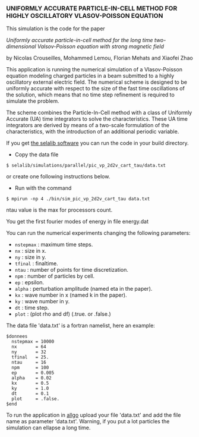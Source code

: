 ### UNIFORMLY ACCURATE PARTICLE-IN-CELL METHOD FOR HIGHLY OSCILLATORY VLASOV-POISSON EQUATION

This simulation is the code for the paper

*Uniformly accurate particle-in-cell method for the long time
  two-dimensional Valsov-Poisson equation with strong magnetic field*

by
Nicolas Crouseilles, Mohammed Lemou, Florian Mehats and Xiaofei Zhao

This application is running the numerical simulation of a Vlasov-Poisson
equation modeling charged particles in a beam submitted to a highly
oscillatory external electric field. The numerical scheme is designed
to be uniformly accurate with respect to
the size of the fast time oscillations of the solution, which means
that no time step refinement is required to simulate the problem.

The scheme combines the Particle-In-Cell method with a class
of Uniformly Accurate (UA) time integrators to solve the characteristics.
These UA time integrators are derived by means of a two-scale
formulation of the characteristics, with the introduction of an
additional periodic variable.

If you get [the selalib software](http://selalib.gforge.inria.fr) you can run the
code in your build directory.
- Copy the data file
~~~
$ selalib/simulations/parallel/pic_vp_2d2v_cart_tau/data.txt
~~~
or create one following instructions below.

- Run with the command
~~~
$ mpirun -np 4 ./bin/sim_pic_vp_2d2v_cart_tau data.txt
~~~
ntau value is the max for processors count.

You get the first fourier modes of energy in file energy.dat

You can run the numerical experiments changing the following parameters:

- `nstepmax` : maximum time steps.
- `nx`       : size in x.
- `ny`       : size in y.
- `tfinal`   : finaltime.
- `ntau`     : number of points for time discretization.
- `npm`      : number of particles by cell.
- `ep`       : epsilon.
- `alpha`    : perturbation amplitude (named eta in the paper).
- `kx`       : wave number in x (named k in the paper).
- `ky`       : wave number in y.
- `dt`       : time step.
- `plot`     : (plot rho and df) (.true. or .false.)

The data file 'data.txt' is a fortran namelist, here an example:
~~~
$donnees
  nstepmax = 10000
  nx       = 64
  ny       = 32
  tfinal   = 25.
  ntau     = 16
  npm      = 100
  ep       = 0.005
  alpha    = 0.02
  kx       = 0.5
  ky       = 1.0
  dt       = 0.1
  plot     = .false.
$end
~~~

To run the application in [allgo](http://allgo.inria.fr) upload your file 'data.txt' and
add the file name as parameter 'data.txt'. Warning, if you put a lot particles the simulation
can ellapse a long time.
